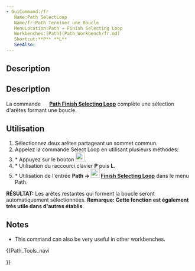 ```yaml
---
- GuiCommand:/fr
   Name:Path SelectLoop
   Name/fr:Path Terminer une Boucle
   MenuLocation:Path → Finish Selecting Loop
   Workbenches:[Path](Path_Workbench/fr.md)
   Shortcut:**P** **L**
   SeeAlso:
---
```


## Description


<div class="mw-translate-fuzzy">

## Description 

La commande **<img src="images/Path_SelectLoop.svg" width=16px> [Path Finish Selecting Loop](Path_SelectLoop/fr.md)** complète une sélection d\'arêtes formant une boucle.


</div>

## Utilisation


<div class="mw-translate-fuzzy">

1.  Sélectionnez deux arêtes partageant un sommet commun.
2.  Appelez la commande Select Loop en utilisant plusieurs méthodes:
3.  \* Appuyez sur le bouton **<img src="images/Path_SelectLoop.svg" width=24px>**.
4.  \* Utilisation du raccourci clavier **P** puis **L**.
5.  \* Utilisation de l\'entrée **Path  →  **<img src="images/Path_SelectLoop.svg" width=24px> [Finish Selecting Loop](Path_SelectLoop/fr.md)**** dans le menu Path.

**RÉSULTAT:** Les arêtes restantes qui forment la boucle seront automatiquement sélectionnées. **Remarque: Cette fonction est également très utile dans d\'autres établis**.


</div>

## Notes

-   This command can also be very useful in other workbenches.


<div class="mw-translate-fuzzy">





</div>


{{Path_Tools_navi

}} 
